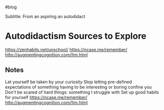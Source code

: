 #blog 

Subtitle: From an aspiring an autodidact

# Autodidactism Sources to Explore
https://zenhabits.net/unschool/
https://ncase.me/remember/
http://augmentingcognition.com/ltm.html

## Notes
Let yourself be taken by your curiosity
Stop letting pre-defined expectations of something having to be interesting or boring confine you
Don't be scared of hard things: something I struggle with
Set up good habits for yourself
https://ncase.me/remember/
http://augmentingcognition.com/ltm.html
